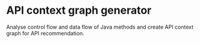 # API context graph generator
Analyse control flow and data flow of Java methods and create API context graph for API recommendation.
